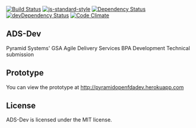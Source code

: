 [![Build Status](https://travis-ci.org/PyramidSystemsInc/ADS-Dev.svg?branch=dev)](https://travis-ci.org/PyramidSystemsInc/ADS-Dev) 
[![js-standard-style](https://img.shields.io/badge/code%20style-standard-brightgreen.svg?style=flat)](https://github.com/feross/standard) [![Dependency Status](https://david-dm.org/PyramidSystemsInc/ADS-Dev.svg)](https://david-dm.org/PyramidSystemsInc/ADS-Dev) [![devDependency Status](https://david-dm.org/PyramidSystemsInc/ADS-Dev/dev-status.svg)](https://david-dm.org/PyramidSystemsInc/ADS-Dev#info=devDependencies)
[![Code Climate](https://codeclimate.com/github/PyramidSystemsInc/ADS-Dev/badges/gpa.svg)](https://codeclimate.com/github/PyramidSystemsInc/ADS-Dev)
## ADS-Dev
Pyramid Systems' GSA Agile Delivery Services BPA Development Technical submission

## Prototype
You can view the prototype at http://pyramidopenfdadev.herokuapp.com

## License
ADS-Dev is licensed under the MIT license.
